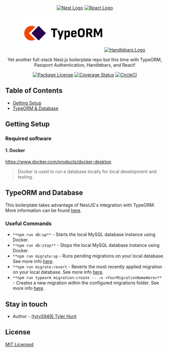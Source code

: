 <p align="center">
  <a href="http://nestjs.com/" target="blank"><img src="https://nestjs.com/img/logo_text.svg" width="250" alt="Nest Logo" /></a>
  <a href="https://reactjs.org/" target="blank"><img src="https://logos-download.com/wp-content/uploads/2016/09/React_logo_wordmark.png" width="250" alt="React Logo" /></a>
</p>
<p align="center" display="inline-block" vertical-align="middle">
  <a href="https://typeorm.io/#/" target="blank"><img src="https://github.com/typeorm/typeorm/raw/master/resources/logo_big.png" width="250" alt="TypeORM Logo" /></a>
  <a href="https://handlebarsjs.com/" target="blank"><img src="https://i0.wp.com/blog.fossasia.org/wp-content/uploads/2017/07/handlebars-js.png" width="120" alt="Handlebars Logo" /></a>
</p>

[travis-image]: https://api.travis-ci.org/nestjs/nest.svg?branch=master
[travis-url]: https://travis-ci.org/nestjs/nest
[linux-image]: https://img.shields.io/travis/nestjs/nest/master.svg?label=linux
[linux-url]: https://travis-ci.org/nestjs/nest

<p align="center">Yet another full-stack Nest.js boilerplate repo but this time with TypeORM, Passport Authentication, Handlebars, and React!</p>
<p align="center">
  <a href="https://opensource.org/licenses/MIT"><img src="https://img.shields.io/github/license/tyty5949/nestjs-boilerplate" alt="Package License" /></a>
  <a href='https://coveralls.io/github/tyty5949/nestjs-boilerplate?branch=master'><img src='https://coveralls.io/repos/github/tyty5949/nestjs-boilerplate/badge.svg?branch=master' alt='Coverage Status' /></a>
  <a href='https://circleci.com/gh/tyty5949/nestjs-boilerplate'><img src="https://circleci.com/gh/tyty5949/nestjs-boilerplate.svg?style=shield" alt="CircleCI" /></a>
</p>

## Table of Contents

<!--ts-->

- [Getting Setup](#getting-setup)
- [TypeORM & Database](#typeorm-and-database)

<!--te-->

## Getting Setup

### Required software

#### 1. Docker

https://www.docker.com/products/docker-desktop

> Docker is used to run a database locally for local development and testing.

## TypeORM and Database

This boilerplate takes advantage of NestJS's integration with TypeORM. More information can be found [here](https://docs.nestjs.com/techniques/database#typeorm-integration).

### Useful Commands

- `**npm run db:up**` - Starts the local MySQL database instance using Docker.
- `**npm run db:stop**` - Stops the local MySQL database instance using Docker.
- `**npm run migrate:up` - Runs pending migrations on your local database. See more info [here](https://typeorm.io/#/migrations).
- `**npm run migrate:revert` - Reverts the most recently applied migration on your local database. See more info [here](https://typeorm.io/#/migrations).
- `**npm run typeorm migration:create -- -n <YourMigrationNameHere>**` - Creates a new migration within the configured migrations folder. See more info [here](https://typeorm.io/#/migrations/creating-a-new-migration).

## Stay in touch

- Author - [(tyty5949) Tyler Hunt](https://tylerhunt.io)

## License

[MIT Licensed](LICENSE)
